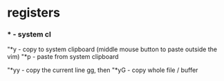 registers
=========

### \* - system cl
"*y -  copy to system clipboard (middle mouse button to paste outside the vim)
"*p - paste from system clipboard

"*yy - copy the current line
gg, then "*yG - copy whole file / buffer